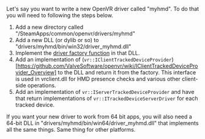 Let's say you want to write a new OpenVR driver called "myhmd". To do that you will need to following the steps below.

1. Add a new directory called "<steam install dir>/SteamApps/common/openvr/drivers/myhmd"
2. Add a new DLL (or dylib or so) to "drivers/myhmd/bin/win32/driver_myhmd.dll"
3. Implement the [driver factory function](https://github.com/ValveSoftware/openvr/wiki/Driver-Factory-Fuction) in that DLL.
4. Add an implementation of (`vr::IClientTrackedDeviceProvider`)[https://github.com/ValveSoftware/openvr/wiki/IClientTrackedDeviceProvider_Overview] to the DLL and return it from the factory. This interface is used in vrclient.dll for HMD presence checks and various other client-side operations.
5. Add an implementation of `vr::IServerTrackedDeviceProvider` and have that return implementations of `vr::ITrackedDeviceServerDriver` for each tracked device.

If you want your new driver to work from 64 bit apps, you will also need a 64-bit DLL in "drivers/myhmd/bin/win64/driver_myhmd.dll" that implements all the same things. Same thing for other platforms. 
